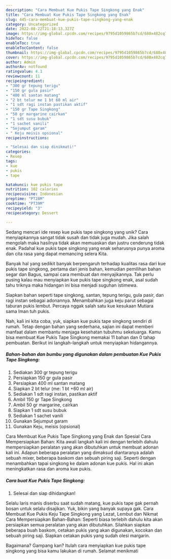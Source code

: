 ```yaml
---
description: "Cara Membuat Kue Pukis Tape Singkong yang Enak"
title: "Cara Membuat Kue Pukis Tape Singkong yang Enak"
slug: 445-cara-membuat-kue-pukis-tape-singkong-yang-enak
category: Uncategorized
date: 2022-08-22T21:18:13.327Z
image: https://img-global.cpcdn.com/recipes/9795d1059865b7cd/680x482cq70/kue-pukis-tape-singkong-foto-resep-utama.jpg
hideToc: false
enableToc: true
enableTocContent: false
thumbnail: https://img-global.cpcdn.com/recipes/9795d1059865b7cd/680x482cq70/kue-pukis-tape-singkong-foto-resep-utama.jpg
cover: https://img-global.cpcdn.com/recipes/9795d1059865b7cd/680x482cq70/kue-pukis-tape-singkong-foto-resep-utama.jpg
author: Admin
authorAv: notfound
ratingvalue: 4.1
reviewcount: 11
recipeingredient:
- "300 gr tepung terigu"
- "150 gr gula pasir"
- "400 ml santan matang"
- "2 bt telur me 1 bt 60 ml air"
- "1 sdt ragi instan pastikan aktif"
- "150 gr Tape Singkong"
- "50 gr margarine cairkan"
- "1 sdt susu bubuk"
- "1 sachet vanili"
- "Sejumput garam"
- " Keju meisis opsional"
recipeinstructions:

- "Selesai dan siap dinikmati!"
categories:
- Resep
tags:
- kue
- pukis
- tape

katakunci: kue pukis tape 
nutrition: 102 calories
recipecuisine: Indonesian
preptime: "PT28M"
cooktime: "PT39M"
recipeyield: "3"
recipecategory: Dessert

---
```





Sedang mencari ide resep kue pukis tape singkong yang unik? Cara menyiapkannya sangat tidak susah dan tidak juga mudah. Jika salah mengolah maka hasilnya tidak akan memuaskan dan justru cenderung tidak enak. Padahal kue pukis tape singkong yang enak seharusnya punya aroma dan cita rasa yang dapat memancing selera Kita.





Banyak hal yang sedikit banyak berpengaruh terhadap kualitas rasa dari kue pukis tape singkong, pertama dari jenis bahan, kemudian pemilihan bahan segar dan Bagus, sampai cara membuat dan menyajikannya. Tak perlu pusing kalau mau menyiapkan kue pukis tape singkong enak,      asal sudah tahu triknya maka hidangan ini bisa menjadi suguhan istimewa.














Siapkan bahan seperti tape singkong, santan, tepung terigu, gula pasir, dan ragi instan sebagai adonannya. Menambahkan juga keju parut sebagai taburan pukis lembut. Percaya nggak salah satu kue kesukaan Mutiara sama Iman tuh pukis.






Nah, kali ini kita coba, yuk, siapkan kue pukis tape singkong sendiri di rumah. Tetap dengan bahan yang sederhana, sajian ini dapat memberi manfaat dalam membantu menjaga kesehatan tubuhmu sekeluarga. Kamu bisa membuat Kue Pukis Tape Singkong memakai 11 bahan dan 0 tahap pembuatan. Berikut ini langkah-langkah untuk menyiapkan hidangannya.

<!--inarticleads1-->

##### Bahan-bahan dan bumbu yang digunakan dalam pembuatan Kue Pukis Tape Singkong:

1. Sediakan 300 gr tepung terigu
1. Persiapkan 150 gr gula pasir
1. Persiapkan 400 ml santan matang
1. Siapkan 2 bt telur (me: 1 bt +60 ml air)
1. Sediakan 1 sdt ragi instan, pastikan aktif
1. Ambil 150 gr Tape Singkong
1. Ambil 50 gr margarine, cairkan
1. Siapkan 1 sdt susu bubuk
1. Sediakan 1 sachet vanili
1. Gunakan Sejumput garam
1. Gunakan  Keju, meisis (opsional)


Cara Membuat Kue Pukis Tape Singkong yang Enak dan Spesial Cara Mempersiapkan Bahan: Kita awali langkah kali ini dengan terlebih dahulu mempersiapkan peralatan yang akan dibutuhkan untuk membuat adonan kali ini. Adapun beberapa peralatan yang dimaksud diantaranya adalah sebuah mixer, beberapa baskom dan sebuah piring saji. Seperti dengan menambahkan tapai singkong ke dalam adonan kue pukis. Hal ini akan meningkatkan rasa dan aroma kue pukis. 

<!--inarticleads2-->

##### Cara buat Kue Pukis Tape Singkong:


1. Selesai dan siap dihidangkan!

Selalu laris manis diserbu saat sudah matang, kue pukis tape gak pernah bosan untuk selalu disajikan. Yuk, bikin yang banyak supaya gak. Cara Membuat Kue Pukis Keju Tape Singkong yang Lezat, Lembut dan Nikmat Cara Mempersiapkan Bahan-Bahan: Seperti biasa terlebih dahulu kita akan persiapkan semua peralatan yang akan dibutuhkan. Silahkan siapkan beberapa buah baskom, cetakan pukis yang akan digunakan, kocokan dan sebuah piring saji. Siapkan cetakan pukis yang sudah olesi margarin. 

Bagaimana? Gampang kan? Itulah cara menyiapkan kue pukis tape singkong yang bisa kamu lakukan di rumah. Selamat menikmati
